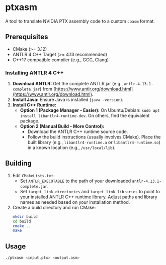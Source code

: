 # ptxasm

A tool to translate NVIDIA PTX assembly code to a custom `coasm` format.

## Prerequisites

- CMake (>= 3.12)
- ANTLR 4 C++ Target (>= 4.13 recommended)
- C++17 compatible compiler (e.g., GCC, Clang)

### Installing ANTLR 4 C++

1.  **Download ANTLR:** Get the complete ANTLR jar (e.g., `antlr-4.13.1-complete.jar`) from [https://www.antlr.org/download.html](https://www.antlr.org/download.html).
2.  **Install Java:** Ensure Java is installed (`java -version`).
3.  **Install C++ Runtime:**
    *   **Option 1 (Package Manager - Easier):** On Ubuntu/Debian: `sudo apt install libantlr4-runtime-dev`. On others, find the equivalent package.
    *   **Option 2 (Manual Build - More Control):**
        *   Download the ANTLR C++ runtime source code.
        *   Follow the build instructions (usually involves CMake). Place the built library (e.g., `libantlr4-runtime.a` or `libantlr4-runtime.so`) in a known location (e.g., `/usr/local/lib`).

## Building

1.  Edit `CMakeLists.txt`:
    *   Set `ANTLR_EXECUTABLE` to the path of your downloaded `antlr-4.13.1-complete.jar`.
    *   Set `target_link_directories` and `target_link_libraries` to point to your installed ANTLR C++ runtime library. Adjust paths and library names as needed based on your installation method.
2.  Create a build directory and run CMake:
    ```bash
    mkdir build
    cd build
    cmake ..
    make
    ```

## Usage

```bash
./ptxasm <input.ptx> <output.asm>
